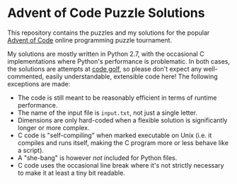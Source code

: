 # Advent of Code Puzzle Solutions

This repository contains the puzzles and my solutions for the popular [Advent of Code](https://adventofcode.com/) online programming puzzle tournament.

My solutions are mostly written in Python 2.7, with the occasional C implementations where Python's performance is problematic. In both cases, the solutions are attempts at [code golf](https://en.wikipedia.org/wiki/Code_golf), so please don't expect any well-commented, easily understandable, extensible code here! The following exceptions are made:

* The code is still meant to be reasonably efficient in terms of runtime performance.
* The name of the input file is `input.txt`, not just a single letter.
* Dimensions are only hard-coded when a flexible solution is significantly longer or more complex.
* C code is "self-compiling" when marked executable on Unix (i.e. it compiles and runs itself, making the C program more or less behave like a script).
* A "she-bang" is however *not* included for Python files.
* C code uses the occasional line break where it's not strictly necessary to make it at least a tiny bit readable.
